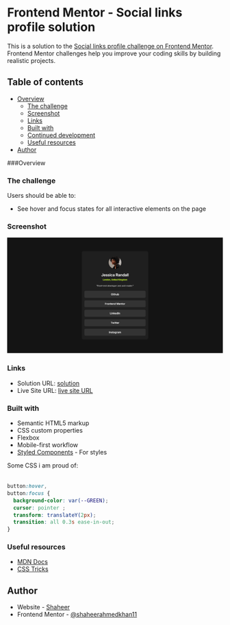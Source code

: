 # Frontend Mentor - Social links profile solution

This is a solution to the [Social links profile challenge on Frontend Mentor](https://www.frontendmentor.io/challenges/social-links-profile-UG32l9m6dQ). Frontend Mentor challenges help you improve your coding skills by building realistic projects. 

## Table of contents

- [Overview](#overview)
  - [The challenge](#the-challenge)
  - [Screenshot](#screenshot)
  - [Links](#links)
  - [Built with](#built-with)
  - [Continued development](#continued-development)
  - [Useful resources](#useful-resources)
- [Author](#author)


###Overview

### The challenge

Users should be able to:

- See hover and focus states for all interactive elements on the page

### Screenshot

![Screenshot](./screenshot.png)


### Links

- Solution URL: [solution](https://github.com/shaheerahmedkhan11/social-links-profile)
- Live Site URL: [live site URL](https://shaheerahmedkhan11.github.io/social-links-profile/)


### Built with

- Semantic HTML5 markup
- CSS custom properties
- Flexbox
- Mobile-first workflow
- [Styled Components](https://styled-components.com/) - For styles


Some CSS i am proud of:

```css
  
button:hover,
button:focus {
  background-color: var(--GREEN);
  cursor: pointer ;
  transform: translateY(2px);
  transition: all 0.3s ease-in-out;
}
```


### Useful resources

- [MDN Docs](https://www.example.com)
- [CSS Tricks](https://css-tricks.com/) 


## Author

- Website - [Shaheer](https://shaheerahmedkhan11.github.io/social-links-profile/)
- Frontend Mentor - [@shaheerahmedkhan11](https://www.frontendmentor.io/profile/shaheerahmedkhan11)

